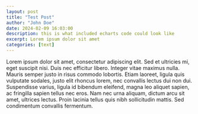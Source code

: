 ```yaml
---
layout: post
title: "Test Post"
author: "John Doe"
date: 2024-02-09 16:03:00
description: this is what included echarts code could look like
excerpt: Lorem ipsum dolor sit amet
categories: [text]
---
```


Lorem ipsum dolor sit amet, consectetur adipiscing elit. Sed et ultricies mi, eget suscipit nisi. Duis nec efficitur libero. Integer vitae maximus nulla. Mauris semper justo in risus commodo lobortis. Etiam laoreet, ligula quis vulputate sodales, justo elit rhoncus lorem, nec convallis lectus dui non dui. Suspendisse varius, ligula id bibendum eleifend, magna leo aliquet sapien, ac fringilla sapien tellus nec eros. Nam nec urna aliquam, dictum arcu sit amet, ultrices lectus. Proin lacinia tellus quis nibh sollicitudin mattis. Sed condimentum convallis fermentum.
